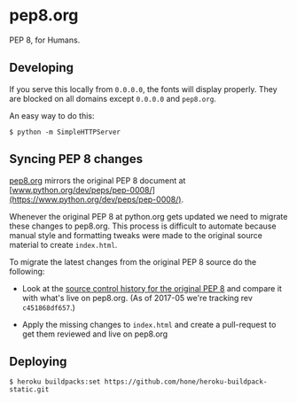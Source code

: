 # pep8.org

PEP 8, for Humans.

## Developing

If you serve this locally from `0.0.0.0`, the fonts will display properly. They are blocked on all domains except `0.0.0.0` and `pep8.org`.

An easy way to do this:

    $ python -m SimpleHTTPServer

## Syncing PEP 8 changes

[pep8.org](http://pep8.org/) mirrors the original PEP 8 document at [www.python.org/dev/peps/pep-0008/](https://www.python.org/dev/peps/pep-0008/).

Whenever the original PEP 8 at python.org gets updated we need to migrate these changes to pep8.org. This process is difficult to automate because manual style and formatting tweaks were made to the original source material to create `index.html`.

To migrate the latest changes from the original PEP 8 source do the following:

* Look at the [source control history for the original PEP 8](https://hg.python.org/peps/log/tip/pep-0008.txt) and compare it with what's live on pep8.org. (As of 2017-05 we're tracking rev `c451868df657`.)

* Apply the missing changes to `index.html` and create a pull-request to get them reviewed and live on pep8.org

## Deploying

    $ heroku buildpacks:set https://github.com/hone/heroku-buildpack-static.git
